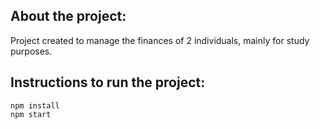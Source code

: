 ## About the project:

Project created to manage the finances of 2 individuals, mainly for study purposes.

## Instructions to run the project:

```
npm install
npm start
```